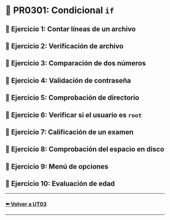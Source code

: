 # 📄 PR0301: Condicional `if`

## 📌 Ejercicio 1: Contar líneas de un archivo


## 📌 Ejercicio 2: Verificación de archivo


## 📌 Ejercicio 3: Comparación de dos números


## 📌 Ejercicio 4: Validación de contraseña


## 📌 Ejercicio 5: Comprobación de directorio


## 📌 Ejercicio 6: Verificar si el usuario es `root`


## 📌 Ejercicio 7: Calificación de un examen


## 📌 Ejercicio 8: Comprobación del espacio en disco


## 📌 Ejercicio 9: Menú de opciones


## 📌 Ejercicio 10: Evaluación de edad


---
### [⬅️ Volver a UT03](../index.md)
---